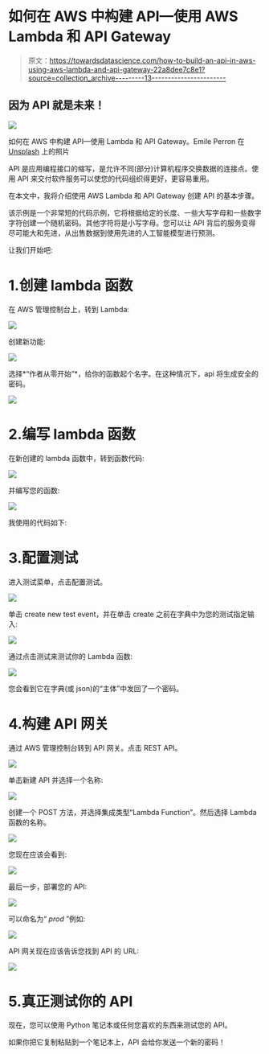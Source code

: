 # 如何在 AWS 中构建 API—使用 AWS Lambda 和 API Gateway

> 原文：<https://towardsdatascience.com/how-to-build-an-api-in-aws-using-aws-lambda-and-api-gateway-22a8dee7c8e1?source=collection_archive---------13----------------------->

## 因为 API 就是未来！

![](img/e3e4dcdc9f647a0da5b2129c16583a40.png)

如何在 AWS 中构建 API—使用 Lambda 和 API Gateway。Emile Perron 在 [Unsplash](https://unsplash.com/s/photos/api-programming?utm_source=unsplash&utm_medium=referral&utm_content=creditCopyText) 上的照片

API 是应用编程接口的缩写，是允许不同(部分)计算机程序交换数据的连接点。使用 API 来交付软件服务可以使您的代码组织得更好，更容易重用。

在本文中，我将介绍使用 AWS Lambda 和 API Gateway 创建 API 的基本步骤。

该示例是一个非常短的代码示例，它将根据给定的长度、一些大写字母和一些数字字符创建一个随机密码。其他字符将是小写字母。您可以让 API 背后的服务变得尽可能大和先进，从出售数据到使用先进的人工智能模型进行预测。

让我们开始吧:

# 1.创建 lambda 函数

在 AWS 管理控制台上，转到 Lambda:

![](img/d93627927df3c06d73df19361f9aabc2.png)

创建新功能:

![](img/b907c1cc5abd39f55eb2db5b448a752a.png)

选择*“作者从零开始”*，给你的函数起个名字。在这种情况下，api 将生成安全的密码。

![](img/10f3f4f50b1b9ae7f6e7ea98024260ed.png)

# 2.编写 lambda 函数

在新创建的 lambda 函数中，转到函数代码:

![](img/a462687ff55c30fc2189b5575a2dd0ff.png)

并编写您的函数:

![](img/8b577f7c699e3ab0967aba6b0e54a529.png)

我使用的代码如下:

# 3.配置测试

进入测试菜单，点击配置测试。

![](img/deb7bf43d1bd9b1d4e37184fecd9953f.png)

单击 create new test event，并在单击 create 之前在字典中为您的测试指定输入:

![](img/dc869d0c19d964ba0f5a50618b5c9de1.png)

通过点击测试来测试你的 Lambda 函数:

![](img/174350f4c5c5e7605013e7480ae1498b.png)

您会看到它在字典(或 json)的“主体”中发回了一个密码。

# 4.构建 API 网关

通过 AWS 管理控制台转到 API 网关。点击 REST API。

![](img/22f970a55bb51f70da40091d40e19251.png)

单击新建 API 并选择一个名称:

![](img/434bb3f4e0a7c8bb9852b7db70f237ef.png)

创建一个 POST 方法，并选择集成类型“Lambda Function”。然后选择 Lambda 函数的名称。

![](img/e0b35abce5c9afb68292538b5f742e91.png)

您现在应该会看到:

![](img/16dfc4bb27f6ccc2459db0bea5567f6b.png)

最后一步，部署您的 API:

![](img/b9930fcbfee1eb831760e3d0da42c237.png)

可以命名为“ *prod* ”例如:

![](img/77c18578a89221b4cd2ce143f3c7b2d3.png)

API 网关现在应该告诉您找到 API 的 URL:

![](img/d525b7c1800c46d1f9677e84b4bc6fc3.png)

# 5.真正测试你的 API

现在，您可以使用 Python 笔记本或任何您喜欢的东西来测试您的 API。

如果你把它复制粘贴到一个笔记本上，API 会给你发送一个新的密码！